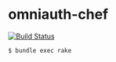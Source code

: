 # omniauth-chef

[![Build Status](https://travis-ci.org/opscode/omniauth-chef.png?branch=master)](https://travis-ci.org/opscode/omniauth-chef)

    $ bundle exec rake
